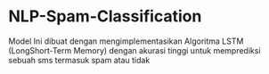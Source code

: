 # NLP-Spam-Classification
Model Ini dibuat dengan mengimplementasikan Algoritma LSTM (LongShort-Term Memory) dengan akurasi tinggi untuk memprediksi sebuah sms termasuk spam atau tidak
